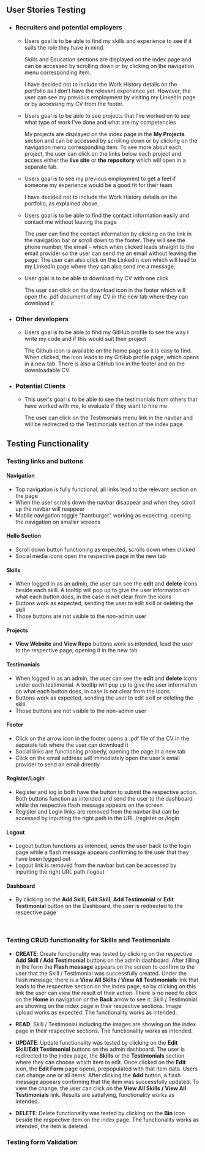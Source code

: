## User Stories Testing

* ### **Recruiters and potential employers**

    * Users goal is to be able to find my skills and experience to see if it suits the role they have in mind.

        Skills and Education sections are displayed on the index page and can be accessed by scrolling down or by clicking on the navigation menu corresponding item.

        I have decided not to include the Work History details on the portfolio as I don't have the relevant experience yet. However, the user can see my previous employment by visiting my LinkedIn page or by accessing my CV from the footer. 

    * Users goal is to be able to see projects that I've worked on to see what type of work I've done and what are my competencies 

        My projects are displayed on the index page in the **My Projects** section and can be accessed by scrolling down or by clicking on the navigation menu corresponding item. To see more about each project, the user can click on the links below each project and access either the **live site** or **the repository** which will open in a separate tab.

    * Users goal is to see my previous employment to get a feel if someone my experience would be a good fit for their team

        I have decided not to include the Work History details on the portfolio, as explained above.

    * Users goal is to be able to find the contact information easily and contact me without leaving the page

        The user can find the contact information by clicking on the link in the navigation bar or scroll down to the footer. They will see the phone number, the email - which when clicked leads straight to the email provider so the user can send me an email without leaving the page. The user can also click on the LinkedIn icon which will lead to my LinkedIn page where they can also send me a message. 

    * User goal is to be able to download my CV with one click
     
      The user can click on the download icon in the footer which will open the .pdf document of my CV in the new tab where they can download it

* ### **Other developers** 

    * Users goal is to be able to find my GitHub profile to see the way I write my code and if this would suit their project

        The Github icon is available on the home page so it is easy to find. When clicked, the icon leads to my GitHub profile page, which opens in a new tab.
        There is also a GitHub link in the footer and on the downloadable CV.

* ### **Potential Clients** 
    * This user's goal is to be able to see the testimonials from others that have worked with me, to evaluate if they want to hire me

        The user can click on the Testimonials menu link in the navbar and will be redirected to the Testimonials section of the index page.

    
## Testing Functionality

 ### **Testing links and buttons**

#### Navigation

- Top navigation is fully functional, all links lead to the relevant section on the page
- When the user scrolls down the navbar disappear and when they scroll up the navbar will reappear
- Mobile navigation toggle "hamburger" working as expecting, opening the navigation on smaller screens


 #### Hello Section 

 - Scroll down button functioning as expected, scrolls down when clicked
 - Social media icons open the respective page in the new tab

 
#### Skills

- When logged in as an admin, the user can see the **edit** and **delete** icons beside each skill. A tooltip will pop up to give the user information on what each button does, in the case is not clear from the icons
- Buttons work as expected, sending the user to edit skill or deleting the skill
- Those buttons are not visible to the non-admin user 

#### Projects 

- **View Website** and **View Repo** buttons work as intended, lead the user to the respective page, opening it in the new tab

#### Testimonials

- When logged in as an admin, the user can see the **edit** and **delete** icons under each testimonial. A tooltip will pop up to give the user information on what each button does, in case is not clear from the icons
- Buttons work as expected, sending the user to edit skill or deleting the skill
- Those buttons are not visible to the non-admin user 

#### Footer 
 - Click on the arrow icon in the footer opens a .pdf file of the CV in the separate tab where the user can download it
- Social links are functioning properly, opening the page in a new tab
- Click on the email address will immediately open the user's email provider to send an email directly

#### Register/Login

- Register and log in both have the button to submit the respective action. Both buttons function as intended and send the user to the dashboard while the respective flash message appears on the screen 
- Register and Login links are  removed from the navbar but can be accessed by inputting the right path in the URL  /register or /login

#### Logout

- Logout button functions as intended, sends the user back to the login page while a flash message appears confirming to the user that they have been logged out
- Logout link is removed from the navbar but can be accessed by inputting the right URL path /logout

#### Dashboard

- By clicking on the **Add Skill**, **Edit Skill**, **Add Testimonial** or **Edit Testimonial** button on the Dashboard, the user is redirected to the respective page

<br>  

### Testing CRUD functionality for Skills and Testimonials
- **CREATE**: Create functionality was tested by clicking on the respective **Add Skill / Add Testimonial** buttons on the admin dashboard. After filling in the form the **Flash message** appears on the screen to confirm to the user that the Skill / Testimonial was successfully created. Under the flash message, there is a **View All Skills / View All Testimonials** link that leads to the respective section on the index page, so by clicking on this link the user can view the result of their action. There is no need to click on the **Home** in navigation or the **Back** arrow to see it. Skill / Testimonial are showing on the index page in their respective sections. Image upload works as expected. The functionality works as intended.

- **READ**: Skill / Testimonial including the images are showing on the index page in their respective sections.  The functionality works as intended.

-  **UPDATE**: Update functionality was tested by clicking on the **Edit Skill/Edit Testimonial** buttons on the admin dashboard. The user is redirected to the index page, the **Skills** or the **Testimonials** section where they can choose which item to edit. Once clicked on the **Edit** icon, the **Edit Form** page opens, prepopulated with that item data. Users can change one or all items. After clicking the **Add** button, a flash message appears confirming that the item was successfully updated. To view the change, the user can click on the **View All Skills / View All Testimonials** link. Results are satisfying, functionality works as intended.

- **DELETE**: Delete functionality was tested by clicking on the **Bin** icon beside the respective item on the index page.  The functionality works as intended, the item is deleted. 

 ### **Testing form Validation**